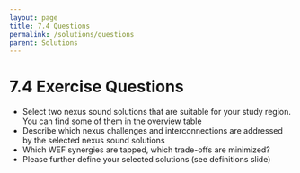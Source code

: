 ```yaml
---
layout: page
title: 7.4 Questions
permalink: /solutions/questions
parent: Solutions
---
```

# 7.4 Exercise Questions

- Select two nexus sound solutions that are suitable for your study region. You can find some of them in the overview table
- Describe which nexus challenges and interconnections are addressed by the selected nexus sound solutions
- Which WEF synergies are tapped, which trade-offs are minimized?
- Please further define your selected solutions (see definitions slide)